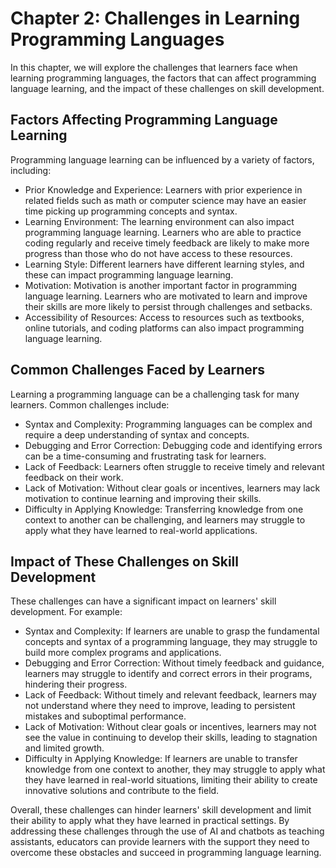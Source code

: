 Chapter 2: Challenges in Learning Programming Languages
=======================================================

In this chapter, we will explore the challenges that learners face when learning programming languages, the factors that can affect programming language learning, and the impact of these challenges on skill development.

Factors Affecting Programming Language Learning
-----------------------------------------------

Programming language learning can be influenced by a variety of factors, including:

* Prior Knowledge and Experience: Learners with prior experience in related fields such as math or computer science may have an easier time picking up programming concepts and syntax.
* Learning Environment: The learning environment can also impact programming language learning. Learners who are able to practice coding regularly and receive timely feedback are likely to make more progress than those who do not have access to these resources.
* Learning Style: Different learners have different learning styles, and these can impact programming language learning.
* Motivation: Motivation is another important factor in programming language learning. Learners who are motivated to learn and improve their skills are more likely to persist through challenges and setbacks.
* Accessibility of Resources: Access to resources such as textbooks, online tutorials, and coding platforms can also impact programming language learning.

Common Challenges Faced by Learners
-----------------------------------

Learning a programming language can be a challenging task for many learners. Common challenges include:

* Syntax and Complexity: Programming languages can be complex and require a deep understanding of syntax and concepts.
* Debugging and Error Correction: Debugging code and identifying errors can be a time-consuming and frustrating task for learners.
* Lack of Feedback: Learners often struggle to receive timely and relevant feedback on their work.
* Lack of Motivation: Without clear goals or incentives, learners may lack motivation to continue learning and improving their skills.
* Difficulty in Applying Knowledge: Transferring knowledge from one context to another can be challenging, and learners may struggle to apply what they have learned to real-world applications.

Impact of These Challenges on Skill Development
-----------------------------------------------

These challenges can have a significant impact on learners' skill development. For example:

* Syntax and Complexity: If learners are unable to grasp the fundamental concepts and syntax of a programming language, they may struggle to build more complex programs and applications.
* Debugging and Error Correction: Without timely feedback and guidance, learners may struggle to identify and correct errors in their programs, hindering their progress.
* Lack of Feedback: Without timely and relevant feedback, learners may not understand where they need to improve, leading to persistent mistakes and suboptimal performance.
* Lack of Motivation: Without clear goals or incentives, learners may not see the value in continuing to develop their skills, leading to stagnation and limited growth.
* Difficulty in Applying Knowledge: If learners are unable to transfer knowledge from one context to another, they may struggle to apply what they have learned in real-world situations, limiting their ability to create innovative solutions and contribute to the field.

Overall, these challenges can hinder learners' skill development and limit their ability to apply what they have learned in practical settings. By addressing these challenges through the use of AI and chatbots as teaching assistants, educators can provide learners with the support they need to overcome these obstacles and succeed in programming language learning.
